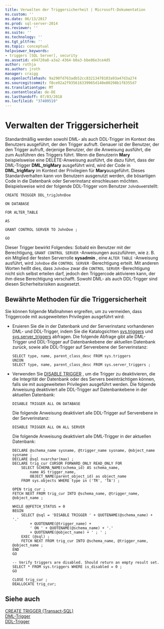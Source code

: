 ```yaml
---
title: Verwalten der Triggersicherheit | Microsoft-Dokumentation
ms.custom: ''
ms.date: 06/13/2017
ms.prod: sql-server-2014
ms.reviewer: ''
ms.suite: ''
ms.technology: ''
ms.tgt_pltfrm: ''
ms.topic: conceptual
helpviewer_keywords:
- triggers [SQL Server], security
ms.assetid: e94720a8-a3a2-4364-b0a3-bbe86e3ce4d5
author: rothja
ms.author: jroth
manager: craigg
ms.openlocfilehash: 9a290fd763adb52cc83213478103a93a47d3a274
ms.sourcegitcommit: f8ce92a2f935616339965d140e00298b1f8355d7
ms.translationtype: MT
ms.contentlocale: de-DE
ms.lasthandoff: 07/03/2018
ms.locfileid: "37409519"
---
```

# <a name="manage-trigger-security"></a>Verwalten der Triggersicherheit
  Standardmäßig werden sowohl DML- als auch DDL-Trigger im Kontext des Benutzers ausgeführt, der den Trigger aufruft. Genauer ist der Benutzer, der den Trigger aufruft, derjenige Benutzer, der die Anweisung ausführt, die zum Ausführen des Triggers führt. Wenn die Benutzerin **Mary** beispielsweise eine DELETE-Anweisung ausführt, die dazu führt, dass der DML-Trigger **DML_trigMary** ausgeführt wird, wird der Code in **DML_trigMary** im Kontext der Privilegien für **Mary**ausgeführt. Dieses Standardverhalten kann von Benutzern ausgenutzt werden, die bösartigen Code in die Datenbank oder Serverinstanz einschleusen möchten. Beispielsweise wird der folgende DDL-Trigger vom Benutzer `JohnDoe`erstellt:  
  
 `CREATE TRIGGER DDL_trigJohnDoe`  
  
 `ON DATABASE`  
  
 `FOR ALTER_TABLE`  
  
 `AS`  
  
 `GRANT CONTROL SERVER TO JohnDoe ;`  
  
 `GO`  
  
 Dieser Trigger bewirkt Folgendes: Sobald ein Benutzer mit der Berechtigung, `GRANT CONTROL SERVER` -Anweisungen auszuführen, wie z. B. ein Mitglied der festen Serverrolle **sysadmin** , eine `ALTER TABLE` -Anweisung ausführt, wird `JohnDoe` die `CONTROL SERVER` -Berechtigung erteilt. Mit anderen Worten heißt dies, dass `JohnDoe` zwar die `CONTROL SERVER` -Berechtigung nicht sich selbst erteilen darf, jedoch den Triggercode aktivieren kann, der ihm diese Berechtigung verschafft. Sowohl DML- als auch DDL-Trigger sind diesen Sicherheitsrisiken ausgesetzt.  
  
## <a name="trigger-security-best-practices"></a>Bewährte Methoden für die Triggersicherheit  
 Sie können folgende Maßnahmen ergreifen, um zu vermeiden, dass Triggercode mit ausgeweiteten Privilegien ausgeführt wird:  
  
-   Eruieren Sie die in der Datenbank und der Serverinstanz vorhandenen DML- und DDL-Trigger, indem Sie die Katalogsichten [sys.triggers](/sql/relational-databases/system-catalog-views/sys-triggers-transact-sql) und [sys.server_triggers](/sql/relational-databases/system-catalog-views/sys-server-triggers-transact-sql) abfragen. Die folgende Abfrage gibt alle DML-Trigger und DDL-Trigger auf Datenbankebene der aktuellen Datenbank zurück, sowie alle DDL-Trigger auf Serverebene der Serverinstanz:  
  
    ```  
    SELECT type, name, parent_class_desc FROM sys.triggers  
    UNION  
    SELECT type, name, parent_class_desc FROM sys.server_triggers ;  
    ```  
  
-   Verwenden Sie [DISABLE TRIGGER](/sql/t-sql/statements/disable-trigger-transact-sql) , um die Trigger zu deaktivieren, die die Integrität der Datenbank oder des Servers beeinträchtigen können, falls sie mit ausgeweiteten Privilegien ausgeführt werden. Die folgende Anweisung deaktiviert alle DDL-Trigger auf Datenbankebene in der aktuellen Datenbank:  
  
    ```  
    DISABLE TRIGGER ALL ON DATABASE  
    ```  
  
     Die folgende Anweisung deaktiviert alle DDL-Trigger auf Serverebene in der Serverinstanz:  
  
    ```  
    DISABLE TRIGGER ALL ON ALL SERVER  
    ```  
  
     Die folgende Anweisung deaktiviert alle DML-Trigger in der aktuellen Datenbank:  
  
    ```  
    DECLARE @schema_name sysname, @trigger_name sysname, @object_name sysname ;  
    DECLARE @sql nvarchar(max) ;  
    DECLARE trig_cur CURSOR FORWARD_ONLY READ_ONLY FOR  
        SELECT SCHEMA_NAME(schema_id) AS schema_name,  
            name AS trigger_name,  
            OBJECT_NAME(parent_object_id) as object_name  
        FROM sys.objects WHERE type in ('TR', 'TA') ;  
  
    OPEN trig_cur ;  
    FETCH NEXT FROM trig_cur INTO @schema_name, @trigger_name, @object_name ;  
  
    WHILE @@FETCH_STATUS = 0  
    BEGIN  
        SELECT @sql = 'DISABLE TRIGGER ' + QUOTENAME(@schema_name) + '.'  
            + QUOTENAME(@trigger_name) +  
            ' ON ' + QUOTENAME(@schema_name) + '.'   
            + QUOTENAME(@object_name) + ' ; ' ;  
        EXEC (@sql) ;  
        FETCH NEXT FROM trig_cur INTO @schema_name, @trigger_name, @object_name ;  
    END  
    GO  
  
    -- Verify triggers are disabled. Should return an empty result set.  
    SELECT * FROM sys.triggers WHERE is_disabled = 0 ;  
    GO  
  
    CLOSE trig_cur ;  
    DEALLOCATE trig_cur;  
    ```  
  
## <a name="see-also"></a>Siehe auch  
 [CREATE TRIGGER &#40;Transact-SQL&#41;](/sql/t-sql/statements/create-trigger-transact-sql)   
 [DML-Trigger](../triggers/dml-triggers.md)   
 [DDL-Trigger](../triggers/ddl-triggers.md)  
  
  
